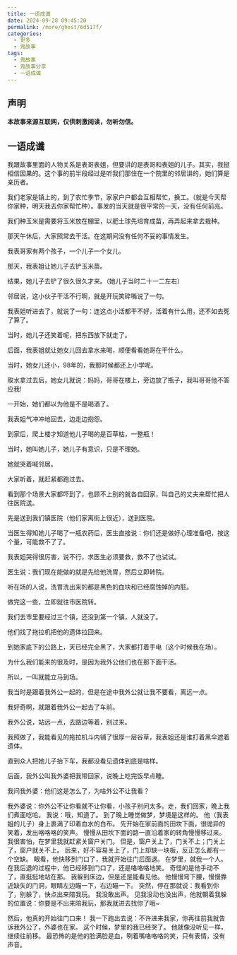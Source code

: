 ```yaml
---
title: 一语成谶
date: 2024-09-28 09:45:20
permalink: /more/ghost/6d517f/
categories:
  - 更多
  - 鬼故事
tags:
  - 鬼故事
  - 鬼故事分享
  - 一语成谶
---
```


## 声明

**本故事来源互联网，仅供刺激阅读，勿听勿信。**

<InArticleAdsense
    data-ad-client="ca-pub-1725717718088510"
    data-ad-slot="4281148213">
</InArticleAdsense>

<!-- more -->

## 一语成谶

我跟故事里面的人物关系是表哥表姐，但要讲的是表哥和表姐的儿子。其实，我挺相信因果的。这个事的前半段经过是听我们那住在一个院里的邻居讲的，她们算是亲历者。

我们老家是镇上的，到了农忙季节，家家户户都会互相帮忙，换工。（就是今天帮你家种，明天我去你家帮忙种）。事发的当天就是很平常的一天，没有任何前兆。

我们种玉米是需要将玉米放在棚里，以肥土球先培育成苗，再弄起来拿去栽种。

那天午休后，大家照常去干活。在这期间没有任何不妥的事情发生。

我表哥家有两个孩子，一个儿子一个女儿。

那天，我表姐让她儿子去铲玉米苗。

结果，她儿子去铲了很久很久才来。（她儿子当时二十一二左右）

邻居说，这小伙子干活不行啊，就是开玩笑碎嘴说了一句。

我表姐听进去了，就说了一句：连这点小活都干不好，活着有什么用，还不如去死了算了。

当时，她儿子还笑着呢，把东西放下就走了。

后面，我表姐就让她女儿回去拿水来喝，顺便看看她哥在干什么。

当时，她女儿还小，98年的，我那时候都还上小学呢。

取水拿过去后，她女儿就说：妈妈，哥哥在楼上，旁边放了瓶子，我叫哥哥他不答应我!

一开始，她们都以为他是不是喝酒了。

我表姐气冲冲地回去，边走边抱怨。

到家后，爬上楼才知道他儿子喝的是百草枯，一整瓶！

当时，她叫她儿子，她儿子有意识，只是不理她。

她就哭着喊邻居。

大家听着，就赶紧都跑过去。

看到那个场景大家都吓到了，也顾不上别的就各自回家，叫自己的丈夫来帮忙把人往医院送。

先是送到我们镇医院（他们家离街上很近），送到医院。

当医生得知她儿子喝了一瓶农药后，医生直接说：你们还是做好心理准备吧，按这个量，可能救不了了。

我表姐哭得很厉害，说不行，求医生必须要救，救不了也试试。

医生说：我们现在能做的就是先给他洗胃，然后立即转院。

听在场的人说，洗胃洗出来的都是黑色的血块和已经腐蚀掉的内脏。

做完这一些，立即就往市医院转。

我们去市里要经过三个镇，还没到第一个镇，人就没了。

他们找了拖拉机把他的遗体拉回来。

到她家底下的公路上，天已经完全黑了，大家都打着手电（这个时候我在场）。

为什么我们能来的很及时，是因为我外公他们也在那下面干活。

所以，一叫就能立马到场。

我当时是跟着我外公一起的，但是在途中我外公就让我不要看，离远一点。

我好奇啊，就跟着我外公一起去了车前。

我外公说，站远一点，去路边等着，别过来。

我照做了，我能看见的拖拉机斗内铺了很厚一层谷草，我表姐还是谁打着黑伞遮着遗体。

直到众人把她儿子抬下车，我都没看见遗体到底是啥样。

后面，我外公叫我外婆把我带回家，说晚上吃完饭早点睡。

我问我外婆：他们这是怎么了，为啥外公不让我看？

我外婆说：你外公不让你看就不让你看，小孩子别问太多。走，我们回家，晚上我们煮面吃哈。
我说：哦，知道了。
到了晚上睡觉做梦，梦境是这样的。
他（我表姐的儿子）身上裹满了印着血水的白布。
先开始在家前面的田坎下面，很诡异的笑着，发出咯咯咯的笑声。
慢慢从田坎下面的路一直沿着家的转角慢慢移过来。
我很害怕，在梦里我就赶紧关窗户关门。
但是，窗户关上了，门关不上；门关上了，窗户就关不上。
后来，好不容易关上了，门上却缺一块板，反正怎么都有一个空缺。
眼看，他快移到门口了，我就开始往门后面退。
在梦里，就我一个人。
在我后退的过程中，他已经移到门口了，还是咯咯咯地笑。
奇怪的是他手动不了，直挺挺地站在那。
我躲到床边，但是还是能看见他。
他慢慢弯下腰，慢慢靠近缺失的门洞，眼睛左边瞄一下，右边瞄一下。
突然，停在那就说：我看到你了，别躲了，快点出来陪我玩。
我没敢出声。
见我没动也没出声，他就朝着我躲的位置说：你要是不出来陪我玩，那我就进去找你了哦~

然后，他真的开始往门口来！
我一下跑出去说：不许进来我家，你再往前我就告诉我外公了，外婆也在家。
这个时候，梦里的我已经哭了。
他就像没听见一样，继续往前移。
最恐怖的是他的脸满脸是血，咧着嘴咯咯咯的笑，只有表情，没有声音。